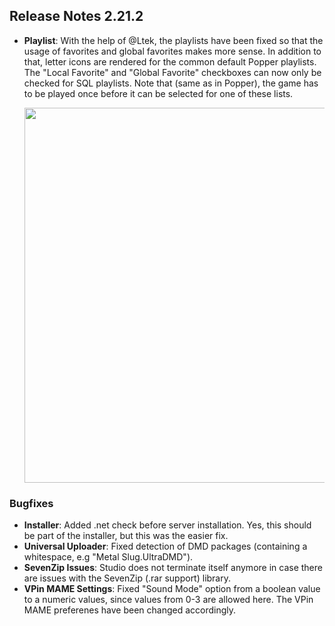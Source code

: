 ## Release Notes 2.21.2
 
- **Playlist**: With the help of @Ltek, the playlists have been fixed so that the usage of favorites and global favorites makes more sense. In addition to that, letter icons are rendered for the common default Popper playlists. The "Local Favorite" and "Global Favorite" checkboxes can now only be checked for SQL playlists. Note that (same as in Popper), the game has to be played once before it can be selected for one of these lists.

  <img src="https://raw.githubusercontent.com/syd711/vpin-studio/main/documentation/tables/playlists.png" width="600" />

### Bugfixes

- **Installer**: Added .net check before server installation. Yes, this should be part of the installer, but this was the easier fix.
- **Universal Uploader**: Fixed detection of DMD packages (containing a whitespace, e.g "Metal Slug.UltraDMD").
- **SevenZip Issues**: Studio does not terminate itself anymore in case there are issues with the SevenZip (.rar support) library.
- **VPin MAME Settings**: Fixed "Sound Mode" option from a boolean value to a numeric values, since values from 0-3 are allowed here. The VPin MAME preferenes have been changed accordingly.